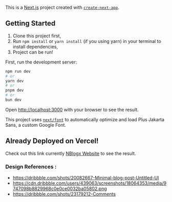This is a [Next.js](https://nextjs.org/) project created with [`create-next-app`](https://github.com/vercel/next.js/tree/canary/packages/create-next-app).

## Getting Started

1. Clone this project first,
2. Run `npm install` or `yarn install` (if you using yarn) in your terminal to install dependencies,
3. Project can be run!

First, run the development server:

```bash
npm run dev
# or
yarn dev
# or
pnpm dev
# or
bun dev
```

Open [http://localhost:3000](http://localhost:3000) with your browser to see the result.

This project uses [`next/font`](https://nextjs.org/docs/basic-features/font-optimization) to automatically optimize and load Plus Jakarta Sans, a custom Google Font.

## Already Deployed on Vercel!

Check out this link currently [NBlogx Website](https://nextjs-blogx-app.vercel.app/posts) to see the result.

### Design References :
* https://dribbble.com/shots/20082667-Minimal-blog-post-Untitled-UI
* https://cdn.dribbble.com/users/439063/screenshots/18064353/media/9747098b8829968c0e0ce0032ba05802.png
* https://dribbble.com/shots/23179212-Comments
